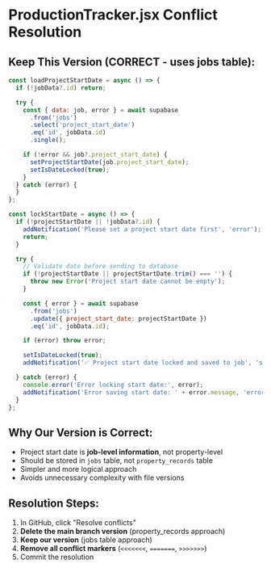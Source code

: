 # ProductionTracker.jsx Conflict Resolution

## Keep This Version (CORRECT - uses jobs table):

```javascript
const loadProjectStartDate = async () => {
  if (!jobData?.id) return;

  try {
    const { data: job, error } = await supabase
      .from('jobs')
      .select('project_start_date')
      .eq('id', jobData.id)
      .single();

    if (!error && job?.project_start_date) {
      setProjectStartDate(job.project_start_date);
      setIsDateLocked(true);
    }
  } catch (error) {
  }
};

const lockStartDate = async () => {
  if (!projectStartDate || !jobData?.id) {
    addNotification('Please set a project start date first', 'error');
    return;
  }

  try {
    // Validate date before sending to database
    if (!projectStartDate || projectStartDate.trim() === '') {
      throw new Error('Project start date cannot be empty');
    }

    const { error } = await supabase
      .from('jobs')
      .update({ project_start_date: projectStartDate })
      .eq('id', jobData.id);

    if (error) throw error;

    setIsDateLocked(true);
    addNotification('✅ Project start date locked and saved to job', 'success');

  } catch (error) {
    console.error('Error locking start date:', error);
    addNotification('Error saving start date: ' + error.message, 'error');
  }
};
```

## Why Our Version is Correct:
- Project start date is **job-level information**, not property-level
- Should be stored in `jobs` table, not `property_records` table  
- Simpler and more logical approach
- Avoids unnecessary complexity with file versions

## Resolution Steps:
1. In GitHub, click "Resolve conflicts"
2. **Delete the main branch version** (property_records approach)
3. **Keep our version** (jobs table approach) 
4. **Remove all conflict markers** (`<<<<<<<`, `=======`, `>>>>>>>`)
5. Commit the resolution
